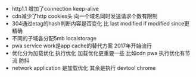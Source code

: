 * http1.1 增加了connection keep-alive
* cdn减少了http cookies头 向一个域名同时发送请求个数有限制
* 304通过etag的hash判断内容是否变化 比 last modified if modified since更精确
* 不同的子域各分配5mb localstorage
* pwa service work是app cache的替代方案 2017年开始流行
* 优化分为加载优化 执行优化 加载优化更重要一些 比如cdn pwa 执行优化有节流 防抖
* network application 是加载优化 其余是执行 devtool chrome